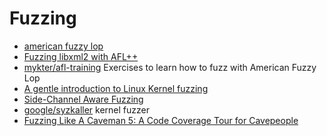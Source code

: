 # Fuzzing

 - [american fuzzy lop](http://lcamtuf.coredump.cx/afl/)
 - [Fuzzing libxml2 with AFL++](https://aflplus.plus/docs/tutorials/libxml2_tutorial/)
 - [mykter/afl-training](https://github.com/mykter/afl-training) Exercises to learn how to fuzz with American Fuzzy Lop
 - [A gentle introduction to Linux Kernel fuzzing](https://blog.cloudflare.com/a-gentle-introduction-to-linux-kernel-fuzzing/)
 - [Side-Channel Aware Fuzzing](https://arxiv.org/pdf/1908.05012.pdf)
 - [google/syzkaller](https://github.com/google/syzkaller) kernel fuzzer
 - [Fuzzing Like A Caveman 5: A Code Coverage Tour for Cavepeople](https://h0mbre.github.io/Fuzzing-Like-A-Caveman-5/)
